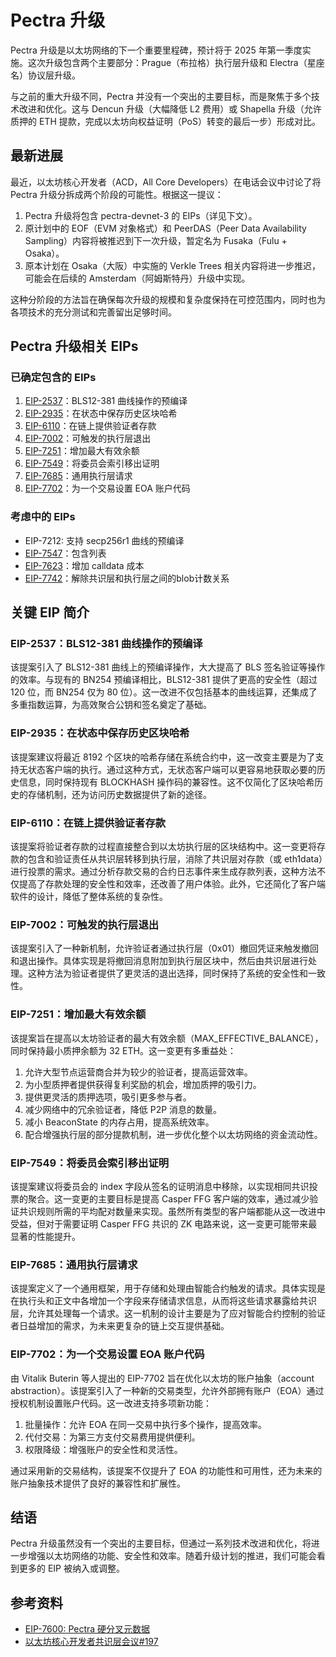 # Pectra 升级

Pectra 升级是以太坊网络的下一个重要里程碑，预计将于 2025 年第一季度实施。这次升级包含两个主要部分：Prague（布拉格）执行层升级和 Electra（星座名）协议层升级。

与之前的重大升级不同，Pectra 并没有一个突出的主要目标，而是聚焦于多个技术改进和优化。这与 Dencun 升级（大幅降低 L2 费用）或 Shapella 升级（允许质押的 ETH 提款，完成以太坊向权益证明（PoS）转变的最后一步）形成对比。

## 最新进展

最近，以太坊核心开发者（ACD，All Core Developers）在电话会议中讨论了将 Pectra 升级分拆成两个阶段的可能性。根据这一提议：

1. Pectra 升级将包含 pectra-devnet-3 的 EIPs（详见下文）。
2. 原计划中的 EOF（EVM 对象格式）和 PeerDAS（Peer Data Availability Sampling）内容将被推迟到下一次升级，暂定名为 Fusaka（Fulu + Osaka）。
3. 原本计划在 Osaka（大阪）中实施的 Verkle Trees 相关内容将进一步推迟，可能会在后续的 Amsterdam（阿姆斯特丹）升级中实现。

这种分阶段的方法旨在确保每次升级的规模和复杂度保持在可控范围内，同时也为各项技术的充分测试和完善留出足够时间。

## Pectra 升级相关 EIPs

### 已确定包含的 EIPs

1. [EIP-2537](https://eips.ethereum.org/EIPS/eip-2537)：BLS12-381 曲线操作的预编译
2. [EIP-2935](https://eips.ethereum.org/EIPS/eip-2935)：在状态中保存历史区块哈希
3. [EIP-6110](https://eips.ethereum.org/EIPS/eip-6110)：在链上提供验证者存款
4. [EIP-7002](https://eips.ethereum.org/EIPS/eip-7002)：可触发的执行层退出
5. [EIP-7251](https://eips.ethereum.org/EIPS/eip-7251)：增加最大有效余额
6. [EIP-7549](https://eips.ethereum.org/EIPS/eip-7549)：将委员会索引移出证明
7. [EIP-7685](https://eips.ethereum.org/EIPS/eip-7685)：通用执行层请求
8. [EIP-7702](https://eips.ethereum.org/EIPS/eip-7702)：为一个交易设置 EOA 账户代码

### 考虑中的 EIPs

- EIP-7212: 支持 secp256r1 曲线的预编译
- [EIP-7547](https://eips.ethereum.org/EIPS/eip-7547)：包含列表
- [EIP-7623](https://eips.ethereum.org/EIPS/eip-7623)：增加 calldata 成本
- [EIP-7742](https://eips.ethereum.org/EIPS/eip-7742)：解除共识层和执行层之间的blob计数关系

## 关键 EIP 简介

### EIP-2537：BLS12-381 曲线操作的预编译

该提案引入了 BLS12-381 曲线上的预编译操作，大大提高了 BLS 签名验证等操作的效率。与现有的 BN254 预编译相比，BLS12-381 提供了更高的安全性（超过 120 位，而 BN254 仅为 80 位）。这一改进不仅包括基本的曲线运算，还集成了多重指数运算，为高效聚合公钥和签名奠定了基础。

### EIP-2935：在状态中保存历史区块哈希

该提案建议将最近 8192 个区块的哈希存储在系统合约中，这一改变主要是为了支持无状态客户端的执行。通过这种方式，无状态客户端可以更容易地获取必要的历史信息，同时保持现有 BLOCKHASH 操作码的兼容性。这不仅简化了区块哈希历史的存储机制，还为访问历史数据提供了新的途径。

### EIP-6110：在链上提供验证者存款

该提案将验证者存款的过程直接整合到以太坊执行层的区块结构中。这一变更将存款的包含和验证责任从共识层转移到执行层，消除了共识层对存款（或 eth1data）进行投票的需求。通过分析存款交易的合约日志事件来生成存款列表，这种方法不仅提高了存款处理的安全性和效率，还改善了用户体验。此外，它还简化了客户端软件的设计，降低了整体系统的复杂性。

### EIP-7002：可触发的执行层退出

该提案引入了一种新机制，允许验证者通过执行层（0x01）撤回凭证来触发撤回和退出操作。具体实现是将撤回消息附加到执行层区块中，然后由共识层进行处理。这种方法为验证者提供了更灵活的退出选择，同时保持了系统的安全性和一致性。

### EIP-7251：增加最大有效余额

该提案旨在提高以太坊验证者的最大有效余额（MAX_EFFECTIVE_BALANCE），同时保持最小质押余额为 32 ETH。这一变更有多重益处：

1. 允许大型节点运营商合并为较少的验证者，提高运营效率。
2. 为小型质押者提供获得复利奖励的机会，增加质押的吸引力。
3. 提供更灵活的质押选项，吸引更多参与者。
4. 减少网络中的冗余验证者，降低 P2P 消息的数量。
5. 减小 BeaconState 的内存占用，提高系统效率。
6. 配合增强执行层的部分提款机制，进一步优化整个以太坊网络的资金流动性。

### EIP-7549：将委员会索引移出证明

该提案建议将委员会的 index 字段从签名的证明消息中移除，以实现相同共识投票的聚合。这一变更的主要目标是提高 Casper FFG 客户端的效率，通过减少验证共识规则所需的平均配对数量来实现。虽然所有类型的客户端都能从这一改进中受益，但对于需要证明 Casper FFG 共识的 ZK 电路来说，这一变更可能带来最显著的性能提升。

### EIP-7685：通用执行层请求

该提案定义了一个通用框架，用于存储和处理由智能合约触发的请求。具体实现是在执行头和正文中各增加一个字段来存储请求信息，从而将这些请求暴露给共识层，允许其处理每一个请求。这一机制的设计主要是为了应对智能合约控制的验证者日益增加的需求，为未来更复杂的链上交互提供基础。

### EIP-7702：为一个交易设置 EOA 账户代码

由 Vitalik Buterin 等人提出的 EIP-7702 旨在优化以太坊的账户抽象（account abstraction）。该提案引入了一种新的交易类型，允许外部拥有账户（EOA）通过授权机制设置账户代码。这一改进支持多项新功能：

1. 批量操作：允许 EOA 在同一交易中执行多个操作，提高效率。
2. 代付交易：为第三方支付交易费用提供便利。
3. 权限降级：增强账户的安全性和灵活性。

通过采用新的交易结构，该提案不仅提升了 EOA 的功能性和可用性，还为未来的账户抽象技术提供了良好的兼容性和扩展性。

## 结语

Pectra 升级虽然没有一个突出的主要目标，但通过一系列技术改进和优化，将进一步增强以太坊网络的功能、安全性和效率。随着升级计划的推进，我们可能会看到更多的 EIP 被纳入或调整。

## 参考资料

- [EIP-7600: Pectra 硬分叉元数据](https://eips.ethereum.org/EIPS/eip-7600)
- [以太坊核心开发者共识层会议#197](https://www.galaxy.com/insights/research/ethereum-all-core-developers-execution-call-197/)